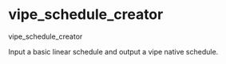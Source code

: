 # vipe_schedule_creator
vipe_schedule_creator

Input a basic linear schedule and output a vipe native schedule.

